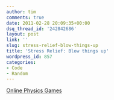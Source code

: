 ```yaml
---
author: tim
comments: true
date: 2011-02-28 20:09:35+00:00
dsq_thread_id: '242842686'
layout: post
link: ''
slug: stress-relief-blow-things-up
title: 'Stress Relief: Blow things up'
wordpress_id: 857
categories:
- Code
- Random
---
```


  
[Online Physics Games](http://www.physicsgames.net/)
